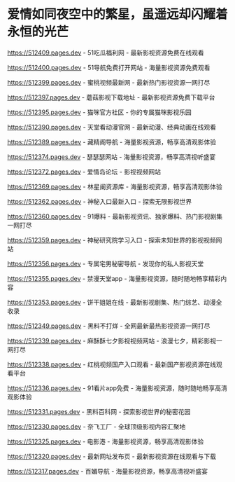 # 爱情如同夜空中的繁星，虽遥远却闪耀着永恒的光芒

https://512409.pages.dev - 51吃瓜福利网 - 最新影视资源免费在线观看

https://512400.pages.dev - 51导航免费打开网站 - 海量影视资源免费观看

https://512399.pages.dev - 蜜桃视频最新网 - 最新热门影视资源一网打尽

https://512397.pages.dev - 蘑菇影视下载地址 - 最新影视资源免费下载平台

https://512395.pages.dev - 猫咪官方社区 - 你的专属猫咪影视乐园

https://512390.pages.dev - 天堂看动漫官网 - 最新动漫、经典动画在线观看

https://512389.pages.dev - 藏精阁导航 - 海量影视资源，畅享高清观影体验

https://512374.pages.dev - 瑟瑟瑟网站 - 海量影视资源，畅享高清视听盛宴

https://512372.pages.dev - 爱情岛论坛 - 影视视频网站

https://512369.pages.dev - 林星阑资源库 - 海量影视资源，畅享高清观影体验

https://512362.pages.dev - 神秘入口最新入口 - 探索无限影视世界

https://512360.pages.dev - 91爆料 - 最新影视资讯、独家爆料、热门影视剧集一网打尽

https://512359.pages.dev - 神秘研究院学习入口 - 探索未知世界的影视视频网站

https://512356.pages.dev - 专属宅男秘密导航 - 发现你的私人影视天堂

https://512355.pages.dev - 禁漫天堂app - 海量影视资源，随时随地畅享精彩内容

https://512353.pages.dev - 饼干姐姐在线 - 最新影视剧集、热门综艺、动漫全收录

https://512349.pages.dev - 黑料不打烊 - 全网最新最热影视资源一网打尽

https://512339.pages.dev - 麻酥酥七夕影视视频网站 - 浪漫七夕，精彩影视一网打尽

https://512338.pages.dev - 红桃视频国产入口观看 - 最新国产影视资源在线观看平台

https://512336.pages.dev - 91看片app免费 - 海量影视资源，随时随地畅享高清观影体验

https://512331.pages.dev - 黑料百科网 - 探索影视世界的秘密花园

https://512330.pages.dev - 奈飞工厂 - 全球顶级影视内容汇聚地

https://512325.pages.dev - 电影港 - 海量影视资源，畅享高清观影体验

https://512320.pages.dev - 最新网址发布页 - 最新影视资源在线观看与下载

https://512317.pages.dev - 百媚导航 - 海量影视资源，畅享高清视听盛宴
